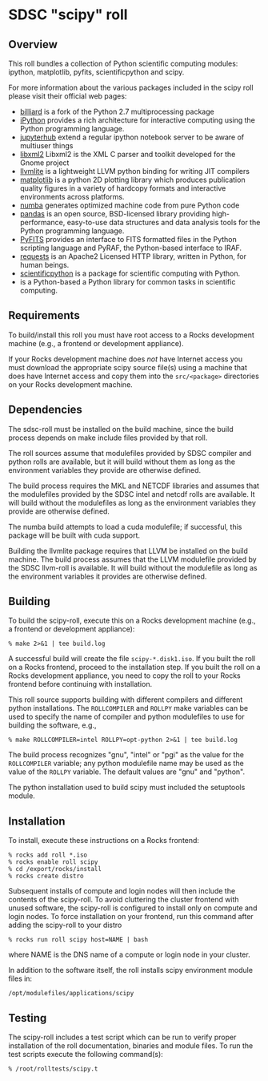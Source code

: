 # SDSC "scipy" roll

## Overview

This roll bundles a collection of Python scientific computing modules: ipython,
matplotlib, pyfits, scientificpython and scipy.  

For more information about the various packages included in the scipy roll please visit their official web pages:

- <a href="https://pypi.python.org/pypi/billiard" target="_blank">billiard</a> is a fork of the Python 2.7 multiprocessing package
- <a href="http://ipython.org" target="_blank">iPython</a> provides a rich
architecture for interactive computing using the Python programming language.
- <a href="https://gist.github.com/zonca" target="_blank">jupyterhub</a> extend a regular ipython notebook server to be aware of multiuser things
- <a href="http://xmlsoft.org" target="_blank">libxml2</a> Libxml2 is the XML C parser and toolkit developed for the Gnome project 
- <a href="pypi.python.org/pypi/llvmlite"
target="_blank">llvmlite</a> is a lightweight LLVM python binding for writing JIT compilers
- <a href="http://matplotlib.org" target="_blank">matplotlib</a> is a python 2D
plotting library which produces publication quality figures in a variety of
hardcopy formats and interactive environments across platforms.
- <a href="http://numba.pydata.org"
target="_blank">numba</a> generates optimized machine code from pure Python code
- <a href="http://pandas.pydata.org"
target="_blank">pandas</a> is an open source, BSD-licensed library providing high-performance, easy-to-use data structures and data analysis tools for the Python programming language.
- <a href="http://www.stsci.edu/institute/software_hardware/pyfits"
target="_blank">PyFITS</a> provides an interface to FITS formatted files in the
Python scripting language and PyRAF, the Python-based interface to IRAF.
- <a href="http://docs.python-requests.org"
target="_blank">requests</a> is an Apache2 Licensed HTTP library, written in Python, for human beings.
- <a href="http://http://dirac.cnrs-orleans.fr/plone/software/scientificpython" target="_blank">scientificpython</a> is  a
package for scientific computing with Python.
- <a href="http://www.scipy.org" target="_blank"></a> is a Python-based
a Python library for common tasks in scientific computing.


## Requirements

To build/install this roll you must have root access to a Rocks development
machine (e.g., a frontend or development appliance).

If your Rocks development machine does *not* have Internet access you must
download the appropriate scipy source file(s) using a machine that does
have Internet access and copy them into the `src/<package>` directories on your
Rocks development machine.


## Dependencies

The sdsc-roll must be installed on the build machine, since the build process
depends on make include files provided by that roll.

The roll sources assume that modulefiles provided by SDSC compiler and python
rolls are available, but it will build without them as long as the environment
variables they provide are otherwise defined.

The build process requires the MKL and NETCDF libraries and assumes that the
modulefiles provided by the SDSC intel and netcdf rolls are available.  It will
build without the modulefiles as long as the environment variables they provide
are otherwise defined.

The numba build attempts to load a cuda modulefile; if successful, this package
will be built with cuda support.

Building the llvmlite package requires that LLVM be installed on the build
machine.  The build process assumes that the LLVM modulefile provided by the
SDSC llvm-roll is available.  It will build without the modulefile as long as
the environment variables it provides are otherwise defined.


## Building

To build the scipy-roll, execute this on a Rocks development
machine (e.g., a frontend or development appliance):

```shell
% make 2>&1 | tee build.log
```

A successful build will create the file `scipy-*.disk1.iso`.  If you built the
roll on a Rocks frontend, proceed to the installation step. If you built the
roll on a Rocks development appliance, you need to copy the roll to your Rocks
frontend before continuing with installation.

This roll source supports building with different compilers and different
python installations.  The `ROLLCOMPILER` and `ROLLPY` make variables can be
used to specify the name of compiler and python modulefiles to use for building
the software, e.g.,

```shell
% make ROLLCOMPILER=intel ROLLPY=opt-python 2>&1 | tee build.log
```

The build process recognizes "gnu", "intel" or "pgi" as the value for the
`ROLLCOMPILER` variable; any python modulefile name may be used as the value of
the `ROLLPY` variable.  The default values are "gnu" and "python".

The python installation used to build scipy must included the setuptools module.


## Installation

To install, execute these instructions on a Rocks frontend:

```shell
% rocks add roll *.iso
% rocks enable roll scipy
% cd /export/rocks/install
% rocks create distro
```

Subsequent installs of compute and login nodes will then include the contents
of the scipy-roll.  To avoid cluttering the cluster frontend with unused
software, the scipy-roll is configured to install only on compute and
login nodes. To force installation on your frontend, run this command after
adding the scipy-roll to your distro

```shell
% rocks run roll scipy host=NAME | bash
```

where NAME is the DNS name of a compute or login node in your cluster.

In addition to the software itself, the roll installs scipy environment
module files in:

```shell
/opt/modulefiles/applications/scipy
```


## Testing

The scipy-roll includes a test script which can be run to verify proper
installation of the roll documentation, binaries and module files. To
run the test scripts execute the following command(s):

```shell
% /root/rolltests/scipy.t 
```

